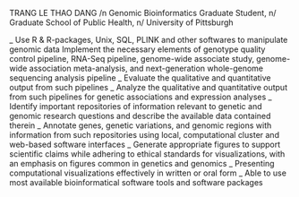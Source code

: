 TRANG LE THAO DANG /n
Genomic Bioinformatics Graduate Student, n/
Graduate School of Public Health, n/
University of Pittsburgh

_ Use R & R-packages, Unix, SQL, PLINK and other softwares to manipulate genomic data
Implement the necessary elements of genotype quality control pipeline, RNA-Seq pipeline, genome-wide associate study, genome-wide association meta-analysis, and next-generation whole-genome sequencing analysis pipeline
_ Evaluate the qualitative and quantitative output from such pipelines
_ Analyze the qualitative and quantitative output from such pipelines for genetic associations and expression analyses
_ Identify important repositories of information relevant to genetic and genomic research questions and describe the available data contained therein
_ Annotate genes, genetic variations, and genomic regions with information from such repositories using local, computational cluster and web-based software interfaces
_ Generate appropriate figures to support scientific claims while adhering to ethical standards for visualizations, with an emphasis on figures common in genetics and genomics
_ Presenting computational visualizations effectively in written or oral form
_ Able to use most available bioinformatical software tools and software packages


